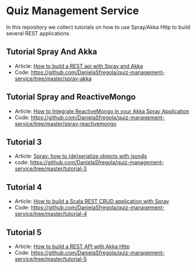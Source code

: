 # Quiz Management Service
In this repository we collect tutorials on how to use Spray/Akka Http to build several REST applications.

## Tutorial Spray And Akka
- Article: <a href="http://danielasfregola.com/2015/02/23/how-to-build-a-rest-api-with-spray/" target="_blank">How to build a REST api with Spray and Akka</a>
- Code: <a href="https://github.com/DanielaSfregola/quiz-management-service/tree/master/spray-akka" target="_blank">https://github.com/DanielaSfregola/quiz-management-service/tree/master/spray-akka</a>

## Tutorial Spray and ReactiveMongo
- Article: <a href="http://danielasfregola.com/2015/03/16/how-to-integrate-reactivemongo-in-your-akka-spray-application/" target="_blank">How to Integrate ReactiveMongo in your Akka Spray Application</a>
- Code: <a href="https://github.com/DanielaSfregola/quiz-management-service/tree/master/spray-reactivemongo" target="_blank">https://github.com/DanielaSfregola/quiz-management-service/tree/master/spray-reactivemongo</a>

## Tutorial 3
- Article: <a href="http://danielasfregola.com/2015/08/17/spray-how-to-deserialize-entities-with-json4s/" target="_blank">Spray: how to (de)serialize objects with json4s</a>
- code: <a href="https://github.com/DanielaSfregola/quiz-management-service/tree/master/tutorial-3" target="_blank" target="_blank">https://github.com/DanielaSfregola/quiz-management-service/tree/master/tutorial-3</a>

## Tutorial 4
- Article: <a href="http://danielasfregola.com/2015/11/23/how-to-build-a-scala-rest-crud-application-with-spray/" target="_blank">How to build a Scala REST CRUD application with Spray</a>
- Code: <a href="https://github.com/DanielaSfregola/quiz-management-service/tree/master/tutorial-4" target="_blank">https://github.com/DanielaSfregola/quiz-management-service/tree/master/tutorial-4</a>

## Tutorial 5
- Article: <a href="http://danielasfregola.com/2016/02/07/how-to-build-a-rest-api-with-akka-http/" target="_blank">How to build a REST API with Akka Http</a>
- Code: <a href="https://github.com/DanielaSfregola/quiz-management-service/tree/master/tutorial-5" target="_blank">https://github.com/DanielaSfregola/quiz-management-service/tree/master/tutorial-5</a>
